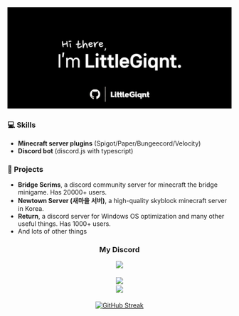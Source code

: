 <img src="https://github.com/littlegiqnt/littlegiqnt/blob/main/banner.png?raw=true" />

### 💻 Skills
- **Minecraft server plugins** (Spigot/Paper/Bungeecord/Velocity)
- **Discord bot** (discord.js with typescript)

### 🚀 Projects
- **Bridge Scrims**, a discord community server for minecraft the bridge minigame. Has 20000+ users.
- **Newtown Server (새마을 서버)**, a high-quality skyblock minecraft server in Korea.
- **Return**, a discord server for Windows OS optimization and many other useful things. Has 1000+ users.
- And lots of other things

<div align="center">
  <h3>My Discord</h3>
  <a href="https://discord.com/users/454927000490999809">
    <img src="https://lanyard.cnrad.dev/api/454927000490999809?showDisplayName=true&idleMessage=Doin'%20nothing%20special%20rn%20:P">
  </a>
  <br /><br />
  <a href="https://skillicons.dev">
    <img height=30 src="https://skillicons.dev/icons?i=js,ts,nodejs,java,kotlin,python,c,cpp,html,css,tailwind,php" />
    <br />
    <img height=30 src="https://skillicons.dev/icons?i=aws,nginx,git,github,vscode,idea,vim,docker,kubernetes,mysql,mongodb,postgres" />
  </a>
  <br /><br />
  <a href="https://git.io/streak-stats">
    <picture>
      <source
        srcset="https://streak-stats.demolab.com?user=littlegiqnt&theme=tokyonight"
        media="(prefers-color-scheme: dark)"
      />
      <source
        srcset="https://streak-stats.demolab.com?user=littlegiqnt"
        media="(prefers-color-scheme: light), (prefers-color-scheme: no-preference)"
      />
      <img height=200 alt="GitHub Streak" />
    </picture>
  </a>
</div>
